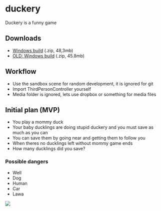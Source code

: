 # duckery
Duckery is a funny game

## Downloads

- [Windows build](https://dl.dropboxusercontent.com/u/82693049/PowerlanAssets/Builds/duckery_build2.zip) (.zip, 48,3mb)
- [OLD: Windows build](https://dl.dropboxusercontent.com/u/82693049/PowerlanAssets/Builds/Duckery_Build1.zip) (.zip, 45.8mb)


## Workflow

- Use the sandbox scene for random development, it is ignored for git
- Import ThirdPersonController yourself
- Media folder is ignored, lets use dropbox or something for media files

## Initial plan (MVP)

- You play a mommy duck
- Your baby ducklings are doing stupid duckery and you must save as much as you can
- You can save them by going near and getting them to follow you
- When theres no ducklings left without mommy game ends
- How many ducklings did you save?

### Possible dangers

- Well
- Dog
- Human
- Car
- Lawa


![](http://i.imgur.com/XyblZlJ.png)
